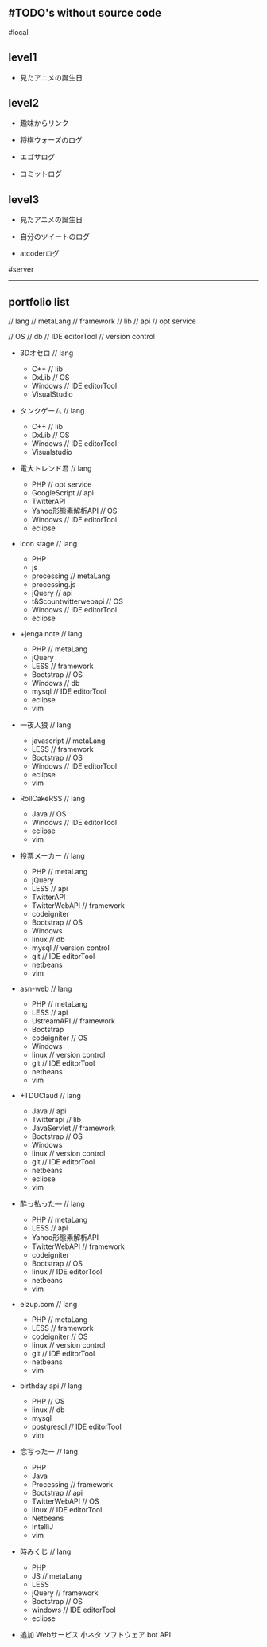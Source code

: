 #TODO's without source code
---

#local
## level1
+ 見たアニメの誕生日

## level2
+ 趣味からリンク


+ 将棋ウォーズのログ
+ エゴサログ
+ コミットログ


## level3
+ 見たアニメの誕生日

+ 自分のツイートのログ
+ atcoderログ

#server

---

## portfolio list
// lang
// metaLang
// framework
// lib
// api
// opt service

// OS
// db
// IDE editorTool
// version control

* 3Dオセロ
// lang
    + C++
// lib
    + DxLib
// OS
    + Windows
// IDE editorTool
    + VisualStudio

* タンクゲーム
// lang
    + C++
// lib
    + DxLib
// OS
    + Windows
// IDE editorTool
    + Visualstudio

* 電大トレンド君
// lang
    + PHP
// opt service
    + GoogleScript
// api
    + TwitterAPI
    + Yahoo形態素解析API
// OS
    + Windows
// IDE editorTool
    + eclipse

* icon stage
// lang
    + PHP
    + js
    + processing
// metaLang
    + processing.js
    + jQuery
// api
    + t&$countwitterwebapi
// OS
    + Windows
// IDE editorTool
    + eclipse

* +jenga note
// lang
    + PHP
// metaLang
    + jQuery
    + LESS
// framework
    + Bootstrap
// OS
    + Windows
// db
    + mysql
// IDE editorTool
    + eclipse
    + vim

* 一夜人狼
// lang
    + javascript
// metaLang
    + LESS
// framework
    + Bootstrap
// OS
    + Windows
// IDE editorTool
    + eclipse
    + vim

* RollCakeRSS
// lang
    + Java
// OS
    + Windows
// IDE editorTool
    + eclipse
    + vim

* 投票メーカー
// lang
    + PHP
// metaLang
    + jQuery
    + LESS
// api
    + TwitterAPI
    + TwitterWebAPI
// framework
    + codeigniter
    + Bootstrap
// OS
    + Windows
    + linux
// db
    + mysql
// version control
    + git
// IDE editorTool
    + netbeans
    + vim

* asn-web
// lang
    + PHP
// metaLang
    + LESS
// api
    + UstreamAPI
// framework
    + Bootstrap
    + codeigniter
// OS
    + Windows
    + linux
// version control
    + git
// IDE editorTool
    + netbeans
    + vim

* +TDUClaud
// lang
    + Java
// api
    + Twitterapi
// lib
    + JavaServlet
// framework
    + Bootstrap
// OS
    + Windows
    + linux
// version control
    + git
// IDE editorTool
    + netbeans
    + eclipse
    + vim

* 酔っ払った―
// lang
    + PHP
// metaLang
    + LESS
// api
    + Yahoo形態素解析API
    + TwitterWebAPI
// framework
    + codeigniter
    + Bootstrap
// OS
    + linux
// IDE editorTool
    + netbeans
    + vim

* elzup.com
// lang
    + PHP
// metaLang
    + LESS
// framework
    + codeigniter
// OS
    + linux
// version control
    + git
// IDE editorTool
    + netbeans
    + vim


* birthday api
// lang
    + PHP
// OS
    + linux
// db
    + mysql
    + postgresql
// IDE editorTool
    + vim

* 念写ったー
// lang
    + PHP
    + Java
    + Processing
// framework
    + Bootstrap
// api
    + TwitterWebAPI
// OS
    + linux
// IDE editorTool
    + Netbeans
    + IntelliJ
    + vim

* 時みくじ
// lang
    + PHP
    + JS
// metaLang
    + LESS
    + jQuery
// framework
    + Bootstrap
// OS
    + windows
// IDE editorTool
    + eclipse





+ 追加
Webサービス
小ネタ
ソフトウェア
bot
API
